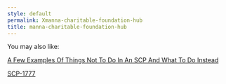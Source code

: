 ```yaml
---
style: default
permalink: Xmanna-charitable-foundation-hub
title: manna-charitable-foundation-hub
---
```

You may also like:

[A Few Examples Of Things Not To Do In An SCP And What To Do Instead](http://scp-wiki.net/what-not-to-do)

[SCP-1777](http://scp-wiki.net/scp-1777)
